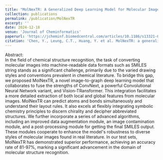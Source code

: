 ```yaml
---
title: "MolNexTR: A Generalized Deep Learning Model for Molecular Image Recognition"
collection: publications
permalink: /publication/MolNexTR
excerpt: ''
date: 2024-12-18
venue: 'Journal of Cheminformatics'
paperurl: 'https://jcheminf.biomedcentral.com/articles/10.1186/s13321-024-00926-w'
citation: 'Chen, Y., Leung, C.T., Huang, Y. et al. MolNexTR: a generalized deep learning model for molecular image recognition. J Cheminform 16, 141 (2024). '
---
```


Abstract:<br/>
In the field of chemical structure recognition, the task of converting molecular images into machine-readable data formats such as SMILES string stands as a significant challenge, primarily due to the varied drawing styles and conventions prevalent in chemical literature. To bridge this gap, we proposed MolNexTR, a novel image-to-graph deep learning model that collaborates to fuse the strengths of ConvNext, a powerful Convolutional Neural Network variant, and Vision-TRansformer. This integration facilitates a more detailed extraction of both local and global features from molecular images. MolNexTR can predict atoms and bonds simultaneously and understand their layout rules. It also excels at flexibly integrating symbolic chemistry principles to discern chirality and decipher abbreviated structures. We further incorporate a series of advanced algorithms, including an improved data augmentation module, an image contamination module, and a post-processing module for getting the final SMILES output. These modules cooperate to enhance the model's robustness to diverse styles of molecular images found in real literature. In our test sets, MolNexTR has demonstrated superior performance, achieving an accuracy rate of 81-97%, marking a significant advancement in the domain of molecular structure recognition.
